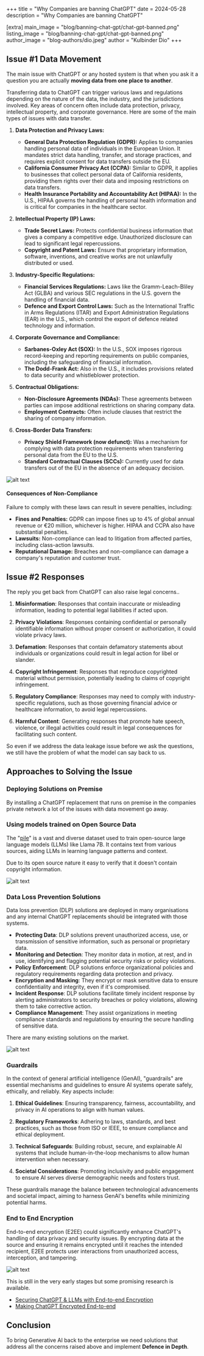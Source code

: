 +++
title = "Why Companies are banning ChatGPT"
date = 2024-05-28
description = "Why Companies are banning ChatGPT"

[extra]
main_image = "blog/banning-chat-gpt/chat-gpt-banned.png"
listing_image = "blog/banning-chat-gpt/chat-gpt-banned.png"
author_image = "blog-authors/dio.jpeg"
author = "Kulbinder Dio"
+++

## Issue #1 Data Movement

The main issue with ChatGPT or any hosted system is that when you ask it a question you are actually **moving data from one place to another**.

Transferring data to ChatGPT can trigger various laws and regulations depending on the nature of the data, the industry, and the jurisdictions involved. Key areas of concern often include data protection, privacy, intellectual property, and corporate governance. Here are some of the main types of issues with data transfer.

1. **Data Protection and Privacy Laws:**
   - **General Data Protection Regulation (GDPR):** Applies to companies handling personal data of individuals in the European Union. It mandates strict data handling, transfer, and storage practices, and requires explicit consent for data transfers outside the EU.
   - **California Consumer Privacy Act (CCPA):** Similar to GDPR, it applies to businesses that collect personal data of California residents, providing them rights over their data and imposing restrictions on data transfers.
   - **Health Insurance Portability and Accountability Act (HIPAA):** In the U.S., HIPAA governs the handling of personal health information and is critical for companies in the healthcare sector.

2. **Intellectual Property (IP) Laws:**
   - **Trade Secret Laws:** Protects confidential business information that gives a company a competitive edge. Unauthorized disclosure can lead to significant legal repercussions.
   - **Copyright and Patent Laws:** Ensure that proprietary information, software, inventions, and creative works are not unlawfully distributed or used.

3. **Industry-Specific Regulations:**
   - **Financial Services Regulations:** Laws like the Gramm-Leach-Bliley Act (GLBA) and various SEC regulations in the U.S. govern the handling of financial data.
   - **Defence and Export Control Laws:** Such as the International Traffic in Arms Regulations (ITAR) and Export Administration Regulations (EAR) in the U.S., which control the export of defence related technology and information.

4. **Corporate Governance and Compliance:**
   - **Sarbanes-Oxley Act (SOX):** In the U.S., SOX imposes rigorous record-keeping and reporting requirements on public companies, including the safeguarding of financial information.
   - **The Dodd-Frank Act:** Also in the U.S., it includes provisions related to data security and whistleblower protection.

5. **Contractual Obligations:**
   - **Non-Disclosure Agreements (NDAs):** These agreements between parties can impose additional restrictions on sharing company data.
   - **Employment Contracts:** Often include clauses that restrict the sharing of company information.

6. **Cross-Border Data Transfers:**
   - **Privacy Shield Framework (now defunct):** Was a mechanism for complying with data protection requirements when transferring personal data from the EU to the U.S.
   - **Standard Contractual Clauses (SCCs):** Currently used for data transfers out of the EU in the absence of an adequacy decision.

![alt text](regulation.png "Data Residency")

#### Consequences of Non-Compliance

Failure to comply with these laws can result in severe penalties, including:
   - **Fines and Penalties:** GDPR can impose fines up to 4% of global annual revenue or €20 million, whichever is higher. HIPAA and CCPA also have substantial penalties.
   - **Lawsuits:** Non-compliance can lead to litigation from affected parties, including class-action lawsuits.
   - **Reputational Damage:** Breaches and non-compliance can damage a company's reputation and customer trust.

## Issue #2 Responses

The reply you get back from ChatGPT can also raise legal concerns..

1. **Misinformation**: Responses that contain inaccurate or misleading information, leading to potential legal liabilities if acted upon.

2. **Privacy Violations**: Responses containing confidential or personally identifiable information without proper consent or authorization, it could violate privacy laws.

3. **Defamation**: Responses that contain defamatory statements about individuals or organizations could result in legal action for libel or slander.

4. **Copyright Infringement**: Responses that reproduce copyrighted material without permission, potentially leading to claims of copyright infringement.

5. **Regulatory Compliance**: Responses may need to comply with industry-specific regulations, such as those governing financial advice or healthcare information, to avoid legal repercussions.

6. **Harmful Content**: Generating responses that promote hate speech, violence, or illegal activities could result in legal consequences for facilitating such content.

So even if we address the data leakage issue before we ask the questions, we still have the problem of what the model can say back to us.

## Approaches to Solving the Issue

### Deploying Solutions on Premise

By installing a ChatGPT replacement that runs on premise in the companies private network a lot of the issues with data movement go away.

### Using models trained on Open Source Data

The "[pile](https://pile.eleuther.ai/)" is a vast and diverse dataset used to train open-source large language models (LLMs) like Llama 7B. It contains text from various sources, aiding LLMs in learning language patterns and context.

Due to its open source nature it easy to verify that it doesn't contain copyright information.

![alt text](the-pile.png "Data Residency")

### Data Loss Prevention Solutions

Data loss prevention (DLP) solutions are deployed in many organisations and any internal ChatGPT replacements should be integrated with those systems.

- **Protecting Data**: DLP solutions prevent unauthorized access, use, or transmission of sensitive information, such as personal or proprietary data.
- **Monitoring and Detection**: They monitor data in motion, at rest, and in use, identifying and flagging potential security risks or policy violations.
- **Policy Enforcement**: DLP solutions enforce organizational policies and regulatory requirements regarding data protection and privacy.
- **Encryption and Masking**: They encrypt or mask sensitive data to ensure confidentiality and integrity, even if it's compromised.
- **Incident Response**: DLP solutions facilitate timely incident response by alerting administrators to security breaches or policy violations, allowing them to take corrective action.
- **Compliance Management**: They assist organizations in meeting compliance standards and regulations by ensuring the secure handling of sensitive data.

There are many existing solutions on the market.

![alt text](dlp-software.png "Data Residency")

### Guardrails

In the context of general artificial intelligence (GenAI), "guardrails" are essential mechanisms and guidelines to ensure AI systems operate safely, ethically, and reliably. Key aspects include:

1. **Ethical Guidelines**: Ensuring transparency, fairness, accountability, and privacy in AI operations to align with human values.

2. **Regulatory Frameworks**: Adhering to laws, standards, and best practices, such as those from ISO or IEEE, to ensure compliance and ethical deployment.

3. **Technical Safeguards**: Building robust, secure, and explainable AI systems that include human-in-the-loop mechanisms to allow human intervention when necessary.

4. **Societal Considerations**: Promoting inclusivity and public engagement to ensure AI serves diverse demographic needs and fosters trust.

These guardrails manage the balance between technological advancements and societal impact, aiming to harness GenAI's benefits while minimizing potential harms.

### End to End Encryption

End-to-end encryption (E2EE) could significantly enhance ChatGPT's handling of data privacy and security issues. By encrypting data at the source and ensuring it remains encrypted until it reaches the intended recipient, E2EE protects user interactions from unauthorized access, interception, and tampering. 

![alt text](e2e.png "Data Residency")

This is still in the very early stages but some promising research is available.

- [Securing ChatGPT & LLMs with End-to-end Encryption](https://www.fhenix.io/securing-chatgpt-llms-with-end-to-end-encryption/)
- [Making ChatGPT Encrypted End-to-end](https://www.zama.ai/post/chatgpt-privacy-with-homomorphic-encryption)

## Conclusion

To bring Generative AI back to the enterprise we need solutions that address all the concerns raised above and implement **Defence in Depth**.